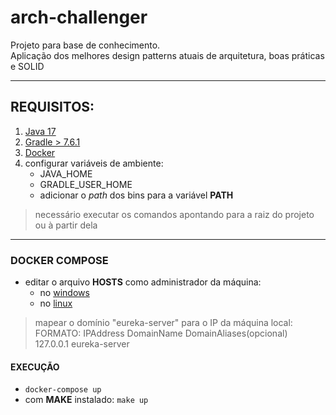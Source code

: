 # arch-challenger

Projeto para base de conhecimento. \
Aplicação dos melhores design patterns atuais de arquitetura, boas práticas e SOLID
___

## REQUISITOS:

1. [Java 17](https://www.oracle.com/java/technologies/javase/jdk17-archive-downloads.html)
2. [Gradle > 7.6.1](https://gradle.org/releases/)
3. [Docker](https://www.docker.com/)
4. configurar variáveis de ambiente:
    - JAVA_HOME
    - GRADLE_USER_HOME
    - adicionar o *path* dos bins para a variável **PATH**

> necessário executar os comandos apontando para a raiz do projeto ou à partir dela
---

### DOCKER COMPOSE

- editar o arquivo **HOSTS** como administrador da máquina:
  - no [windows](C:\Windows\System32\drivers\etc\hosts)
  - no [linux](/etc/hosts)

> mapear o domínio "eureka-server" para o IP da máquina local: \
> FORMATO: IPAddress DomainName DomainAliases(opcional) \
> 127.0.0.1 eureka-server

#### EXECUÇÃO
- `docker-compose up`
- com **MAKE** instalado: `make up`

